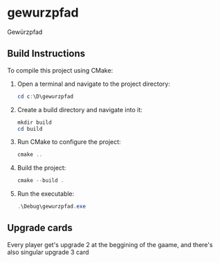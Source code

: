 # gewurzpfad


Gewürzpfad


## Build Instructions

To compile this project using CMake:

1. Open a terminal and navigate to the project directory:
	```powershell
	cd c:\D\gewurzpfad
	```

2. Create a build directory and navigate into it:
	```powershell
	mkdir build
	cd build
	```

3. Run CMake to configure the project:
	```powershell
	cmake ..
	```

4. Build the project:
	```powershell
	cmake --build .
	```

5. Run the executable:
	```powershell
	.\Debug\gewurzpfad.exe
	```


## Upgrade cards

Every player get's upgrade 2 at the beggining of the gaame, and there's also singular upgrade 3 card